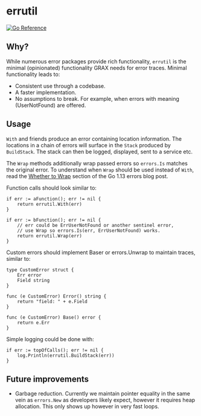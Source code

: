 # errutil

[![Go Reference](https://pkg.go.dev/badge/github.com/graxinc/errutil.svg)](https://pkg.go.dev/github.com/graxinc/errutil)

## Why?

While numerous error packages provide rich functionality, `errutil` is the minimal (opinionated) functionality GRAX needs for error traces.
Minimal functionality leads to:
* Consistent use through a codebase.
* A faster implementation.
* No assumptions to break. For example, when errors with meaning (UserNotFound) are offered.

## Usage

`With` and friends produce an error containing location information. The locations in a chain of errors will surface in the `Stack` produced by `BuildStack`. The stack can then be logged, displayed, sent to a service etc.

The `Wrap` methods additionally wrap passed errors so `errors.Is` matches the original error. To understand when `Wrap` should be used instead of `With`, read the [Whether to Wrap](https://go.dev/blog/go1.13-errors#whether-to-wrap) section of the Go 1.13 errors blog post.

Function calls should look similar to:
```
if err := aFunction(); err != nil {
    return errutil.With(err)
}

if err := bFunction(); err != nil {
    // err could be ErrUserNotFound or another sentinel error,
    // use Wrap so errors.Is(err, ErrUserNotFound) works.
    return errutil.Wrap(err)
}
```

Custom errors should implement Baser or errors.Unwrap to maintain traces, similar to:
```
type CustomError struct {
    Err error
    Field string
}

func (e CustomError) Error() string {
    return "field: " + e.Field
}

func (e CustomError) Base() error {
    return e.Err
}
```

Simple logging could be done with:
```
if err := topOfCalls(); err != nil {
    log.Println(errutil.BuildStack(err))
}
```

## Future improvements

* Garbage reduction. Currently we maintain pointer equality in the same vein as `errors.New` as developers likely expect, however it requires heap allocation. This only shows up however in very fast loops.
